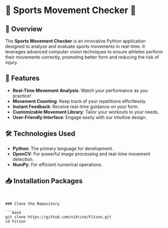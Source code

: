 # 🎉 Sports Movement Checker 🎉

## 🌟 Overview

The **Sports Movement Checker** is an innovative Python application designed to analyze and evaluate sports movements in real-time. It leverages advanced computer vision techniques to ensure athletes perform their movements correctly, promoting better form and reducing the risk of injury.

## 🚀 Features

- **Real-Time Movement Analysis**: Watch your performance as you practice!
- **Movement Counting**: Keep track of your repetitions effortlessly.
- **Instant Feedback**: Receive real-time guidance on your form.
- **Customizable Movement Library**: Tailor your workouts to your needs.
- **User-Friendly Interface**: Engage easily with our intuitive design.

## 🛠️ Technologies Used

- **Python**: The primary language for development.
- **OpenCV**: For powerful image processing and real-time movement detection.
- **NumPy**: For efficient numerical operations.

## 📥 Installation Packages
```pip install -r requirements.txt


### Clone the Repository

```bash
git clone https://github.com/niktine/Fitzon.git
cd Fitzon
